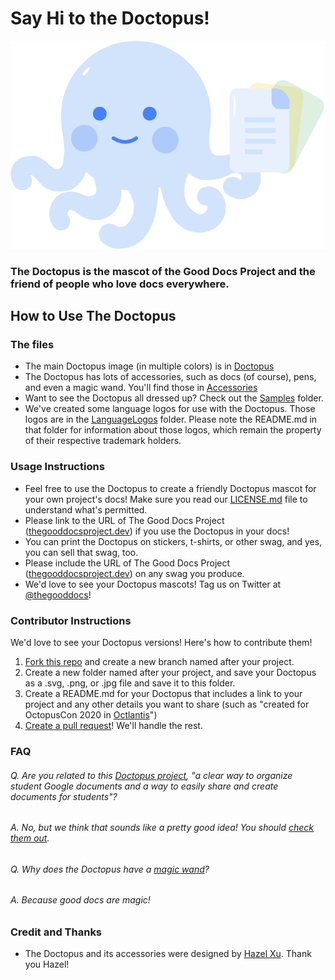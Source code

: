 # Say Hi to the Doctopus! 

![Image of Doctopus](./Samples/doctopus-with-docs.png)

### The Doctopus is the mascot of the Good Docs Project and the friend of people who love docs everywhere.

## How to Use The Doctopus

### The files

- The main Doctopus image (in multiple colors) is in [Doctopus](/Doctopus)
- The Doctopus has lots of accessories, such as docs (of course), pens, and even a magic wand. You'll find those in [Accessories](/Accessories)
- Want to see the Doctopus all dressed up? Check out the [Samples](/Samples) folder.
- We've created some language logos for use with the Doctopus. Those logos are in the [LanguageLogos](/LanguageLogos) folder. Please note the README.md in that folder for information about those logos, which remain the property of their respective trademark holders.

### Usage Instructions

* Feel free to use the Doctopus to create a friendly Doctopus mascot for your own project's docs! Make sure you read our [LICENSE.md](LICENSE.md) file to understand what's permitted.
* Please link to the URL of The Good Docs Project ([thegooddocsproject.dev](http://thegooddocsproject.dev)) if you use the Doctopus in your docs!
* You can print the Doctopus on stickers, t-shirts, or other swag, and yes, you can sell that swag, too. 
* Please include the URL of The Good Docs Project ([thegooddocsproject.dev](http://thegooddocsproject.dev)) on any swag you produce. 
* We'd love to see your Doctopus mascots! Tag us on Twitter at [@thegooddocs](https://www.twitter.com/thegooddocs)!

### Contributor Instructions

We'd love to see your Doctopus versions! Here's how to contribute them! 

1. [Fork this repo](https://help.github.com/en/github/getting-started-with-github/fork-a-repo) and create a new branch named after your project.
2. Create a new folder named after your project, and save your Doctopus as a .svg, .png, or .jpg file and save it to this folder.
3. Create a README.md for your Doctopus that includes a link to your project and any other details you want to share (such as "created for OctopusCon 2020 in [Octlantis](https://www.theguardian.com/environment/shortcuts/2017/sep/18/octlantis-the-underwater-city-built-by-octopuses)")
4. [Create a pull request](https://help.github.com/en/github/collaborating-with-issues-and-pull-requests/creating-a-pull-request)! We'll handle the rest.


### FAQ

###### Q. Are you related to this [Doctopus project](https://gsuite.google.com/marketplace/app/doctopus/979668934766), "a clear way to organize student Google documents and a way to easily share and create documents for students"? 

###### A. No, but we think that sounds like a pretty good idea! You should [check them out](https://gsuite.google.com/marketplace/app/doctopus/979668934766).

###### Q. Why does the Doctopus have a [magic wand](/Accessories/Magic%20Wand.svg)?  

###### A. Because good docs are magic!


### Credit and Thanks

* The Doctopus and its accessories were designed by [Hazel Xu](http://www.hazel-xu.com/). Thank you Hazel! 


